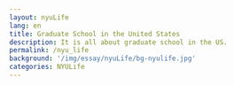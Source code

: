 ```yaml
---
layout: nyuLife
lang: en
title: Graduate School in the United States
description: It is all about graduate school in the US.
permalink: /nyu_life
background: '/img/essay/nyuLife/bg-nyulife.jpg'
categories: NYULife
---   
```


